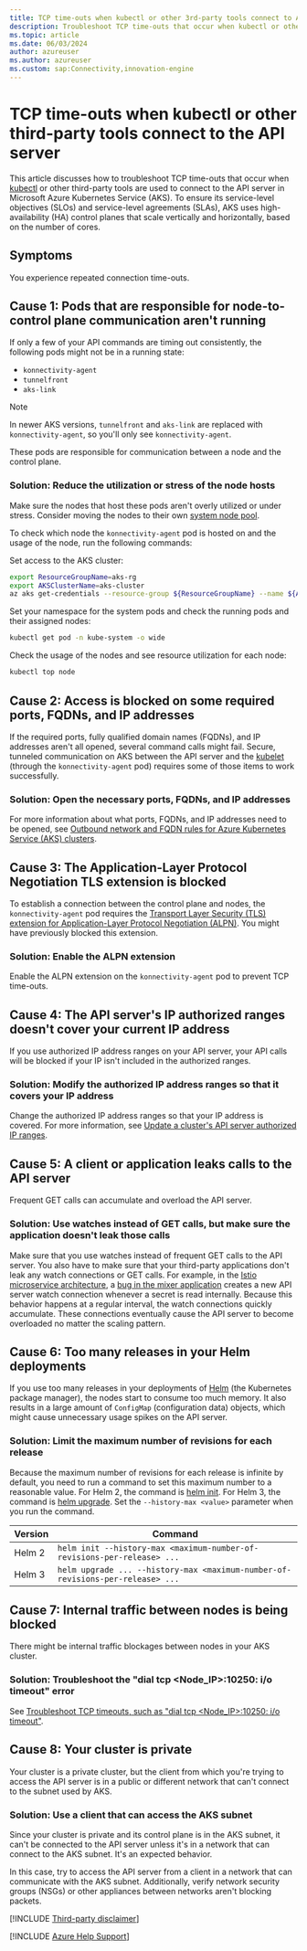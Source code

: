 ```yaml
---
title: TCP time-outs when kubectl or other 3rd-party tools connect to API
description: Troubleshoot TCP time-outs that occur when kubectl or other third-party tools connect to the API server in Azure Kubernetes Service (AKS).
ms.topic: article
ms.date: 06/03/2024
author: azureuser
ms.author: azureuser
ms.custom: sap:Connectivity,innovation-engine
---
```


# TCP time-outs when kubectl or other third-party tools connect to the API server

This article discusses how to troubleshoot TCP time-outs that occur when [kubectl](https://kubernetes.io/docs/reference/kubectl/) or other third-party tools are used to connect to the API server in Microsoft Azure Kubernetes Service (AKS). To ensure its service-level objectives (SLOs) and service-level agreements (SLAs), AKS uses high-availability (HA) control planes that scale vertically and horizontally, based on the number of cores.

## Symptoms

You experience repeated connection time-outs.

## Cause 1: Pods that are responsible for node-to-control plane communication aren't running

If only a few of your API commands are timing out consistently, the following pods might not be in a running state:

- `konnectivity-agent`
- `tunnelfront`
- `aks-link`

> [!NOTE]
> In newer AKS versions, `tunnelfront` and `aks-link` are replaced with `konnectivity-agent`, so you'll only see `konnectivity-agent`.

These pods are responsible for communication between a node and the control plane.

### Solution: Reduce the utilization or stress of the node hosts

Make sure the nodes that host these pods aren't overly utilized or under stress. Consider moving the nodes to their own [system node pool](/azure/aks/use-system-pools).

To check which node the `konnectivity-agent` pod is hosted on and the usage of the node, run the following commands:

Set access to the AKS cluster:

```bash
export ResourceGroupName=aks-rg
export AKSClusterName=aks-cluster
az aks get-credentials --resource-group ${ResourceGroupName} --name ${AKSClusterName} 
```

Set your namespace for the system pods and check the running pods and their assigned nodes:

```bash
kubectl get pod -n kube-system -o wide
```

Check the usage of the nodes and see resource utilization for each node:

```bash
kubectl top node
```

## Cause 2: Access is blocked on some required ports, FQDNs, and IP addresses

If the required ports, fully qualified domain names (FQDNs), and IP addresses aren't all opened, several command calls might fail. Secure, tunneled communication on AKS between the API server and the [kubelet](https://kubernetes.io/docs/reference/command-line-tools-reference/kubelet/) (through the `konnectivity-agent` pod) requires some of those items to work successfully.

### Solution: Open the necessary ports, FQDNs, and IP addresses

For more information about what ports, FQDNs, and IP addresses need to be opened, see [Outbound network and FQDN rules for Azure Kubernetes Service (AKS) clusters](/azure/aks/outbound-rules-control-egress).

## Cause 3: The Application-Layer Protocol Negotiation TLS extension is blocked

To establish a connection between the control plane and nodes, the `konnectivity-agent` pod requires the [Transport Layer Security (TLS) extension for Application-Layer Protocol Negotiation (ALPN)](https://datatracker.ietf.org/doc/html/rfc7301). You might have previously blocked this extension.

### Solution: Enable the ALPN extension

Enable the ALPN extension on the `konnectivity-agent` pod to prevent TCP time-outs.

## Cause 4: The API server's IP authorized ranges doesn't cover your current IP address

If you use authorized IP address ranges on your API server, your API calls will be blocked if your IP isn't included in the authorized ranges.

### Solution: Modify the authorized IP address ranges so that it covers your IP address

Change the authorized IP address ranges so that your IP address is covered. For more information, see [Update a cluster's API server authorized IP ranges](/azure/aks/api-server-authorized-ip-ranges#update-a-clusters-api-server-authorized-ip-ranges).

## Cause 5: A client or application leaks calls to the API server

Frequent GET calls can accumulate and overload the API server.

### Solution: Use watches instead of GET calls, but make sure the application doesn't leak those calls

Make sure that you use watches instead of frequent GET calls to the API server. You also have to make sure that your third-party applications don't leak any watch connections or GET calls. For example, in the [Istio microservice architecture](https://istio-releases.github.io/v0.1/docs/concepts/what-is-istio/overview.html), a [bug in the mixer application](https://github.com/istio/istio/issues/19481) creates a new API server watch connection whenever a secret is read internally. Because this behavior happens at a regular interval, the watch connections quickly accumulate. These connections eventually cause the API server to become overloaded no matter the scaling pattern.

## Cause 6: Too many releases in your Helm deployments

If you use too many releases in your deployments of [Helm](https://helm.sh/) (the Kubernetes package manager), the nodes start to consume too much memory. It also results in a large amount of `ConfigMap` (configuration data) objects, which might cause unnecessary usage spikes on the API server.

### Solution: Limit the maximum number of revisions for each release

Because the maximum number of revisions for each release is infinite by default, you need to run a command to set this maximum number to a reasonable value. For Helm 2, the command is [helm init](https://v2.helm.sh/docs/helm/#helm-init). For Helm 3, the command is [helm upgrade](https://helm.sh/docs/helm/helm_upgrade/). Set the `--history-max <value>` parameter when you run the command.

| Version | Command                                                                        |
|---------|--------------------------------------------------------------------------------|
| Helm 2  | `helm init --history-max <maximum-number-of-revisions-per-release> ...`        |
| Helm 3  | `helm upgrade ... --history-max <maximum-number-of-revisions-per-release> ...` |

## Cause 7: Internal traffic between nodes is being blocked

There might be internal traffic blockages between nodes in your AKS cluster.

### Solution: Troubleshoot the "dial tcp <Node_IP>:10250: i/o timeout" error

See [Troubleshoot TCP timeouts, such as "dial tcp <Node_IP>:10250: i/o timeout"](tcp-timeouts-dial-tcp-nodeip-10250-io-timeout.md).

## Cause 8: Your cluster is private

Your cluster is a private cluster, but the client from which you're trying to access the API server is in a public or different network that can't connect to the subnet used by AKS.

### Solution: Use a client that can access the AKS subnet

Since your cluster is private and its control plane is in the AKS subnet, it can't be connected to the API server unless it's in a network that can connect to the AKS subnet. It's an expected behavior.

In this case, try to access the API server from a client in a network that can communicate with the AKS subnet. Additionally, verify network security groups (NSGs) or other appliances between networks aren't blocking packets.

[!INCLUDE [Third-party disclaimer](../../../includes/third-party-disclaimer.md)]

[!INCLUDE [Azure Help Support](../../../includes/azure-help-support.md)]
